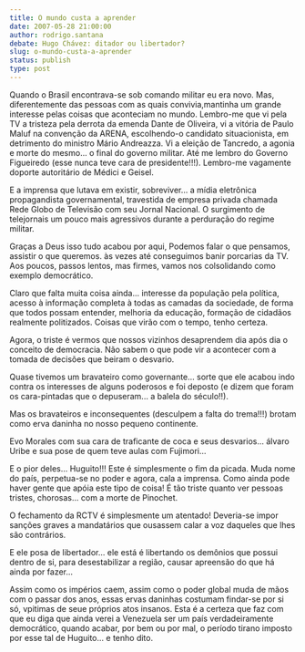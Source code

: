 ```yaml
---
title: O mundo custa a aprender
date: 2007-05-28 21:00:00
author: rodrigo.santana
debate: Hugo Chávez: ditador ou libertador?
slug: o-mundo-custa-a-aprender
status: publish 
type: post
---
```


Quando o Brasil encontrava-se sob comando militar eu era novo. Mas, diferentemente das pessoas com as quais convivia,mantinha um grande interesse pelas coisas que aconteciam no mundo. Lembro-me que vi pela TV a tristeza pela derrota da emenda Dante de Oliveira, vi a vitória de Paulo Maluf na convenção da ARENA, escolhendo-o candidato situacionista, em detrimento do ministro Mário Andreazza. Vi a eleição de Tancredo, a agonia e morte do mesmo... o final do governo militar. Até me lembro do Governo Figueiredo (esse nunca teve cara de presidente!!!). Lembro-me vagamente doporte autoritário de Médici e Geisel.  

E a imprensa que lutava em existir, sobreviver... a mídia eletrônica propagandista governamental, travestida de empresa privada chamada Rede Globo de Televisão com seu Jornal Nacional. O surgimento de telejornais um pouco mais agressivos durante a perduração do regime militar.   

Graças a Deus isso tudo acabou por aqui, Podemos falar o que pensamos, assistir o que queremos. às vezes até conseguimos banir porcarias da TV. Aos poucos, passos lentos, mas firmes, vamos nos colsolidando como exemplo democrático.   

Claro que falta muita coisa ainda... interesse da população pela política, acesso à informação completa à todas as camadas da sociedade, de forma que todos possam entender, melhoria da educação, formação de cidadãos realmente politizados. Coisas que virão com o tempo, tenho certeza.  

Agora, o triste é vermos que nossos vizinhos desaprendem dia após dia o conceito de democracia. Não sabem o que pode vir a acontecer com a tomada de decisões que beiram o desvario.   

Quase tivemos um bravateiro como governante... sorte que ele acabou indo contra os interesses de alguns poderosos e foi deposto (e dizem que foram os cara-pintadas que o depuseram... a balela do século!!).  

Mas os bravateiros e inconsequentes (desculpem a falta do trema!!!) brotam como erva daninha no nosso pequeno continente.  

Evo Morales com sua cara de traficante de coca e seus desvarios... álvaro Uribe e sua pose de quem teve aulas com Fujimori...  

E o pior deles... Huguito!!! Este é simplesmente o fim da picada. Muda nome do país, perpetua-se no poder e agora, cala a imprensa. Como ainda pode haver gente que apóia este tipo de coisa! É tão triste quanto ver pessoas tristes, chorosas... com a morte de Pinochet.   

O fechamento da RCTV é simplesmente um atentado! Deveria-se impor sanções graves a mandatários que ousassem calar a voz daqueles que lhes são contrários.   

E ele posa de libertador... ele está é libertando os demônios que possui dentro de si, para desestabilizar a região, causar apreensão do que há ainda por fazer...   

Assim como os impérios caem, assim como o poder global muda de mãos com o passar dos anos, essas ervas daninhas costumam findar-se por si só, vpitimas de seue próprios atos insanos. Esta é a certeza que faz com que eu diga que ainda verei a Venezuela ser um país verdadeiramente democrático, quando acabar, por bem ou por mal, o período tirano imposto por esse tal de Huguito... e tenho dito.
